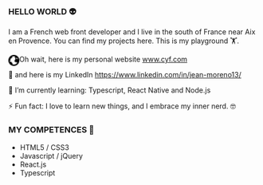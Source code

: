 ### HELLO WORLD 👽

I am a French web front developer and I live in the south of France near Aix en Provence. You can find my projects here. This is my playground 🏋️‍.  

[<img align="left" alt="cyf13.com" width="22px" src="https://raw.githubusercontent.com/iconic/open-iconic/master/svg/globe.svg"/>][website]

Oh wait, here is my personal website www.cyf.com 

🤙 and here is my LinkedIn https://www.linkedin.com/in/jean-moreno13/

🌱 I’m currently learning: Typescript, React Native and Node.js

⚡ Fun fact: I love to learn new things, and I embrace my inner nerd. 🤓

### MY COMPETENCES 💪
- HTML5 / CSS3
- Javascript / jQuery
- React.js
- Typescript 

[website]: www.cyf13.com